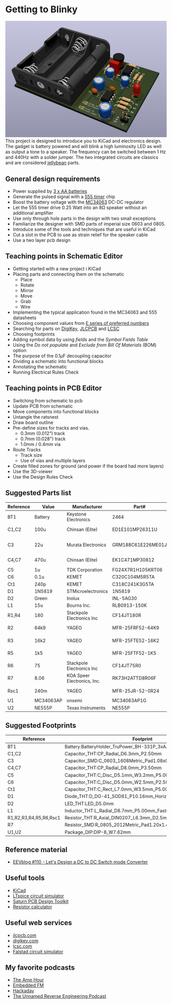 # Getting to Blinky
![Rendering of the pcb](/graphics/pcb_render.png)
This project is designed to introduce you to KiCad and electronics design. The gadget is battery powered and will blink a high luminosity LED as well as output a tone to a speaker. The frequency can be switched between 1 Hz and 440Hz with a solder jumper. The two integrated circuits are classics and are considered [jellybean](https://forum.digikey.com/t/what-are-jellybean-electronic-components/46180) parts.


## General design requirements
* Power supplied by [3 x AA batteries](https://www.digikey.no/en/products/detail/keystone-electronics/2464/303813)
* Generate the pulsed signal with a [555 timer](/datasheets/ne555.pdf) chip
* Boost the battery voltage with the [MC34063](/datasheets/MC34063A-D.pdf) DC-DC regulator
* Let the 555 timer drive 0.25 Watt into an 8Ω speaker without an additional amplifier
* Use only through hole parts in the design with two small exceptions
* Familiarize the designer with SMD parts of imperial size 0603 and 0805.
* Introduce some of the tools and techniques that are useful in KiCad
* Cut a slot in the PCB to use as strain relief for the speaker cable
* Use a two layer pcb design


## Teaching points in Schematic Editor
* Getting started with a new project i KiCad
* Placing parts and connecting them on the schematic
    * Place
    * Rotate
    * Mirror
    * Move
    * Grab
    * Wire
* Implementing the typical application found in the MC34063 and 555 datasheets
* Choosing component values from [E series of preferred numbers](https://en.wikipedia.org/wiki/E_series_of_preferred_numbers)
* Searching for parts on [DigiKey](https://digikey.com), [JLCPCB](https://jlcpcb.com/parts) and [LCSC](https://www.lcsc.com/)
* Choosing footprints
* Adding symbol data by using *fields* and the *Symbol Fields Table*
* Using the *Do not populate* and *Exclude from Bill Of Materials* (BOM) option
* The purpose of the 0.1µF decoupling capacitor
* Dividing a schematic into functional blocks
* Annotating the schematic
* Running Electrical Rules Check


## Teaching points in PCB Editor
* Switching from schematic to pcb
* Update PCB from schematic
* Move components into functional blocks
* Untangle the ratsnest
* Draw board outline
* Pre-define sizes for tracks and vias.
    * 0.3mm (0.012") track
    * 0.7mm (0.028") track
    * 1.0mm / 0.4mm via
* Route Tracks
    * Track size
    * Use of vias and multiple layers
* Create filled zones for ground (and power if the board had more layers)
* Use the 3D-viewer
* Use the Design Rules Check


## Suggested Parts list
|Reference |Value    |Manufacturer               |Part#             |DigiKey#                   |Qty|
|----------|---------|---------------------------|------------------|---------------------------|---|
|BT1       |Battery  |Keystone Electronics       |2464              |36-2464-ND                 |  1|
|C1,C2     |100u     |Chinsan (Elite)            |ED1E101MP26311U   |4191-ED1E101MP26311UCT-ND  |  2|
|C3        |22u      |Murata Electronics         |GRM188C61E226ME01J|490-GRM188C61E226ME01JCT-ND|  1|
|C4,C7     |470u     |Chinsan (Elite)            |EK1C471MP30812    |4191-EK1C471MP30812CT-ND   |  2|
|C5        |1u       |TDK Corporation            |FG24X7R1H105KRT06 |445-173374-1-ND            |  1|
|C6        |0.1u     |KEMET                      |C320C104M5R5TA    |399-9776-ND                |  1|
|Ct1       |240p     |KEMET                      |C318C241K3G5TA    |C318C241K3G5TA-ND          |  1|
|D1        |1N5819   |STMicroelectronics         |1N5819            |497-6610-1-ND              |  1|
|D2        |Green    |Inolux                     |INL-5AG30         |1830-1011-ND               |  1|
|L1        |15u      |Bourns Inc.                |RLB0913-150K      |RLB0913-150K-ND            |  1|
|R1,R4     |180      |Stackpole Electronics Inc  |CF14JT180R        |CF14JT180RCT-ND            |  2|
|R2        |64k9     |YAGEO                      |MFR-25FRF52-64K9  |13-MFR-25FRF52-64K9CT-ND   |  1|
|R3        |16k2     |YAGEO                      |MFR-25FTE52-16K2  |13-MFR-25FTE52-16K2CT-ND   |  1|
|R5        |1k5      |YAGEO                      |MFR-25FTF52-1K5   |13-MFR-25FTF52-1K5CT-ND    |  1|
|R6        |75       |Stackpole Electronics Inc  |CF14JT75R0        |CF14JT75R0CT-ND            |  1|
|R7        |8.06     |KOA Speer Electronics, Inc.|RK73H2ATTD8R06F   |2019-RK73H2ATTD8R06FCT-ND  |  1|
|Rsc1      |240m     |YAGEO                      |MFR-25JR-52-0R24  |13-MFR-25JR-52-0R24CT-ND   |  1|
|U1        |MC34063AP|onsemi                     |MC34063AP1G       |MC34063AP1GOS-ND           |  1|
|U2        |NE555P   |Texas Instruments          |NE555P            |296-NE555P-ND              |  1|


## Suggested Footprints
|Reference             |Footprint                                                     |
|----------------------|--------------------------------------------------------------|
|BT1                   |Battery:BatteryHolder_TruPower_BH-331P_3xAA                   |
|C1,C2                 |Capacitor_THT:CP_Radial_D6.3mm_P2.50mm                        |
|C3                    |Capacitor_SMD:C_0603_1608Metric_Pad1.08x0.95mm_HandSolder     |
|C4,C7                 |Capacitor_THT:CP_Radial_D8.0mm_P3.50mm                        |
|C5                    |Capacitor_THT:C_Disc_D5.1mm_W3.2mm_P5.00mm                    |
|C6                    |Capacitor_THT:C_Disc_D5.0mm_W2.5mm_P2.50mm                    |
|Ct1                   |Capacitor_THT:C_Rect_L7.0mm_W3.5mm_P5.00mm                    |
|D1                    |Diode_THT:D_DO-41_SOD81_P10.16mm_Horizontal                   |
|D2                    |LED_THT:LED_D5.0mm                                            |
|L1                    |Inductor_THT:L_Radial_D8.7mm_P5.00mm_Fastron_07HCP            |
|R1,R2,R3,R4,R5,R6,Rsc1|Resistor_THT:R_Axial_DIN0207_L6.3mm_D2.5mm_P10.16mm_Horizontal|
|R7                    |Resistor_SMD:R_0805_2012Metric_Pad1.20x1.40mm_HandSolder      |
|U1,U2                 |Package_DIP:DIP-8_W7.62mm                                     |


## Reference material
* [EEVblog #110 - Let's Design a DC to DC Switch mode Converter](https://youtu.be/qGp82xhybs4)


## Useful tools
* [KiCad](https://www.kicad.org/)
* [LTspice circuit simulator](https://www.analog.com/en/resources/design-tools-and-calculators/ltspice-simulator.html)
* [Saturn PCB Design Toolkit](https://saturnpcb.com/saturn-pcb-toolkit/)
* [Resistor calculator](https://damien.douxchamps.net/elec/resdiv/)


## Useful web services
* [jlcpcb.com](https://jlcpcb.com/)
* [digikey.com](https://www.digikey.com)
* [lcsc.com](https://www.lcsc.com/)
* [Falstad circuit simulator](https://www.falstad.com/circuit/circuitjs.html)


## My favorite podcasts
* [The Amp Hour](https://theamphour.com/)
* [Embedded FM](https://embedded.fm/)
* [Hackaday](https://hackaday.com/tag/hackaday-podcast/)
* [The Unnamed Reverse Engineering Podcast](https://unnamedre.com/)